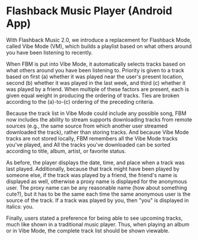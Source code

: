 # Flashback Music Player (Android App)

With Flashback Music 2.0, we introduce a replacement for Flashback Mode, called Vibe Mode (VM), which builds a playlist based on what others around you have been listening to recently. 

When FBM is put into Vibe Mode, it automatically selects tracks based on what others around you have been listening to. Priority is given to a track based on first (a) whether it was played near the user's present location, second (b) whether it was played in the last week, and third (c) whether it was played by a friend. When multiple of these factors are present, each is given equal weight in producing the ordering of tracks. Ties are broken according to the (a)-to-(c) ordering of the preceding criteria.  

Because the track list in Vibe Mode could include any possible song, FBM now includes the ability to stream supports downloading tracks from remote sources (e.g., the same source from which another user streamed downloaded the track), rather than storing tracks. And because Vibe Mode tracks are not stored locally, FBM remembers all the Vibe Mode tracks you've played, and All the tracks you've downloaded can be sorted according to title, album, artist, or favorite status.  

As before, the player displays the date, time, and place when a track was last played. Additionally, because that track might have been played by someone else, if the track was played by a friend, the friend's name is displayed as well, otherwise a proxy name is displayed for the anonymous user. The proxy name can be any reasonable name (how about something cute?), but it has to be the same each time the same anonymous user is the source of the track. If a track was played by you, then "you" is displayed in italics: you.  

Finally, users stated a preference for being able to see upcoming tracks, much like shown in a traditional music player. Thus, when playing an album or in Vibe Mode, the complete track list should be shown viewable.
